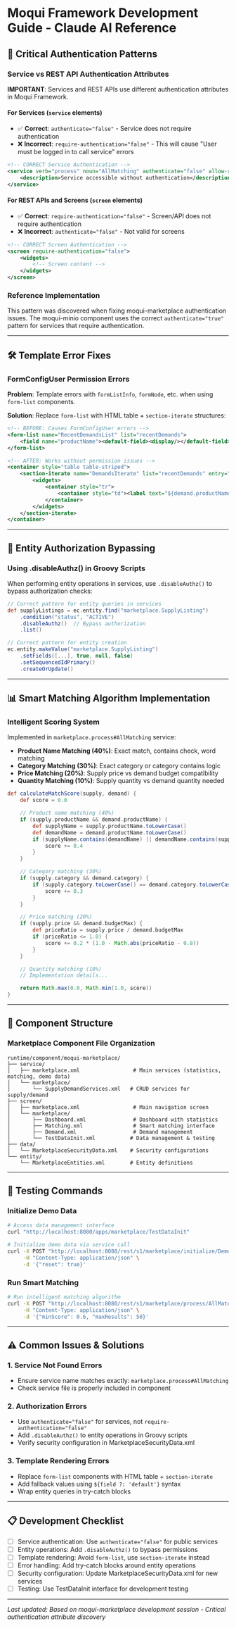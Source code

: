 # Moqui Framework Development Guide - Claude AI Reference

## 🔐 Critical Authentication Patterns

### Service vs REST API Authentication Attributes

**IMPORTANT**: Services and REST APIs use different authentication attributes in Moqui Framework.

#### For Services (`service` elements)
- ✅ **Correct**: `authenticate="false"` - Service does not require authentication
- ❌ **Incorrect**: `require-authentication="false"` - This will cause "User must be logged in to call service" errors

```xml
<!-- CORRECT Service Authentication -->
<service verb="process" noun="AllMatching" authenticate="false" allow-remote="true">
    <description>Service accessible without authentication</description>
</service>
```

#### For REST APIs and Screens (`screen` elements)
- ✅ **Correct**: `require-authentication="false"` - Screen/API does not require authentication
- ❌ **Incorrect**: `authenticate="false"` - Not valid for screens

```xml
<!-- CORRECT Screen Authentication -->
<screen require-authentication="false">
    <widgets>
        <!-- Screen content -->
    </widgets>
</screen>
```

### Reference Implementation
This pattern was discovered when fixing moqui-marketplace authentication issues. The moqui-minio component uses the correct `authenticate="true"` pattern for services that require authentication.

---

## 🛠️ Template Error Fixes

### FormConfigUser Permission Errors
**Problem**: Template errors with `formListInfo`, `formNode`, etc. when using `form-list` components.

**Solution**: Replace `form-list` with HTML table + `section-iterate` structures:

```xml
<!-- BEFORE: Causes FormConfigUser errors -->
<form-list name="RecentDemandsList" list="recentDemands">
    <field name="productName"><default-field><display/></default-field></field>
</form-list>

<!-- AFTER: Works without permission issues -->
<container style="table table-striped">
    <section-iterate name="DemandsIterate" list="recentDemands" entry="demand">
        <widgets>
            <container style="tr">
                <container style="td"><label text="${demand.productName ?: '暂无数据'}"/></container>
            </container>
        </widgets>
    </section-iterate>
</container>
```

---

## 🔄 Entity Authorization Bypassing

### Using .disableAuthz() in Groovy Scripts
When performing entity operations in services, use `.disableAuthz()` to bypass authorization checks:

```groovy
// Correct pattern for entity queries in services
def supplyListings = ec.entity.find("marketplace.SupplyListing")
    .condition("status", "ACTIVE")
    .disableAuthz()  // Bypass authorization
    .list()

// Correct pattern for entity creation
ec.entity.makeValue("marketplace.SupplyListing")
    .setFields([...], true, null, false)
    .setSequencedIdPrimary()
    .createOrUpdate()
```

---

## 📊 Smart Matching Algorithm Implementation

### Intelligent Scoring System
Implemented in `marketplace.process#AllMatching` service:

- **Product Name Matching (40%)**: Exact match, contains check, word matching
- **Category Matching (30%)**: Exact category or category contains logic
- **Price Matching (20%)**: Supply price vs demand budget compatibility
- **Quantity Matching (10%)**: Supply quantity vs demand quantity needed

```groovy
def calculateMatchScore(supply, demand) {
    def score = 0.0

    // Product name matching (40%)
    if (supply.productName && demand.productName) {
        def supplyName = supply.productName.toLowerCase()
        def demandName = demand.productName.toLowerCase()
        if (supplyName.contains(demandName) || demandName.contains(supplyName)) {
            score += 0.4
        }
    }

    // Category matching (30%)
    if (supply.category && demand.category) {
        if (supply.category.toLowerCase() == demand.category.toLowerCase()) {
            score += 0.3
        }
    }

    // Price matching (20%)
    if (supply.price && demand.budgetMax) {
        def priceRatio = supply.price / demand.budgetMax
        if (priceRatio <= 1.0) {
            score += 0.2 * (1.0 - Math.abs(priceRatio - 0.8))
        }
    }

    // Quantity matching (10%)
    // Implementation details...

    return Math.max(0.0, Math.min(1.0, score))
}
```

---

## 📁 Component Structure

### Marketplace Component File Organization
```
runtime/component/moqui-marketplace/
├── service/
│   ├── marketplace.xml                 # Main services (statistics, matching, demo data)
│   └── marketplace/
│       └── SupplyDemandServices.xml   # CRUD services for supply/demand
├── screen/
│   ├── marketplace.xml                 # Main navigation screen
│   └── marketplace/
│       ├── Dashboard.xml               # Dashboard with statistics
│       ├── Matching.xml                # Smart matching interface
│       ├── Demand.xml                  # Demand management
│       └── TestDataInit.xml           # Data management & testing
├── data/
│   └── MarketplaceSecurityData.xml    # Security configurations
└── entity/
    └── MarketplaceEntities.xml        # Entity definitions
```

---

## 🧪 Testing Commands

### Initialize Demo Data
```bash
# Access data management interface
curl "http://localhost:8080/apps/marketplace/TestDataInit"

# Initialize demo data via service call
curl -X POST "http://localhost:8080/rest/s1/marketplace/initialize/DemoData" \
     -H "Content-Type: application/json" \
     -d '{"reset": true}'
```

### Run Smart Matching
```bash
# Run intelligent matching algorithm
curl -X POST "http://localhost:8080/rest/s1/marketplace/process/AllMatching" \
     -H "Content-Type: application/json" \
     -d '{"minScore": 0.6, "maxResults": 50}'
```

---

## ⚠️ Common Issues & Solutions

### 1. Service Not Found Errors
- Ensure service name matches exactly: `marketplace.process#AllMatching`
- Check service file is properly included in component

### 2. Authorization Errors
- Use `authenticate="false"` for services, not `require-authentication="false"`
- Add `.disableAuthz()` to entity operations in Groovy scripts
- Verify security configuration in MarketplaceSecurityData.xml

### 3. Template Rendering Errors
- Replace `form-list` components with HTML table + `section-iterate`
- Add fallback values using `${field ?: 'default'}` syntax
- Wrap entity queries in try-catch blocks

---

## 📋 Development Checklist

- [ ] Service authentication: Use `authenticate="false"` for public services
- [ ] Entity operations: Add `.disableAuthz()` to bypass permissions
- [ ] Template rendering: Avoid `form-list`, use `section-iterate` instead
- [ ] Error handling: Add try-catch blocks around entity operations
- [ ] Security configuration: Update MarketplaceSecurityData.xml for new services
- [ ] Testing: Use TestDataInit interface for development testing

---

*Last updated: Based on moqui-marketplace development session - Critical authentication attribute discovery*